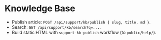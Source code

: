# Knowledge Base
- Publish article: `POST /api/support/kb/publish { slug, title, md }`.
- Search: `GET /api/support/kb/search?q=...`.
- Build static HTML with `support-kb-publish` workflow (to `public/help/`).

